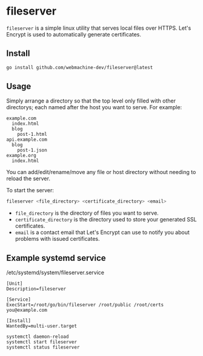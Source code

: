 # fileserver

`fileserver` is a simple linux utility that serves local files over HTTPS.
Let's Encrypt is used to automatically generate certificates.

## Install

```bash
go install github.com/webmachine-dev/fileserver@latest
```

## Usage
Simply arrange a directory so that the top level only filled with other directorys; each named after the host you want to serve.
For example:

```
example.com
  index.html
  blog
    post-1.html
api.example.com
  blog
    post-1.json
example.org
  index.html
```

You can add/edit/rename/move any file or host directory without needing to reload the server.

To start the server:
```bash
fileserver <file_directory> <certificate_directory> <email>
```

- `file_directory` is the directory of files you want to serve.
- `certificate_directory` is the directory used to store your generated SSL certificates.
- `email` is a contact email that Let's Encrypt can use to notify you about problems with issued certificates.

## Example systemd service

/etc/systemd/system/fileserver.service
```
[Unit]
Description=fileserver

[Service]
ExecStart=/root/go/bin/fileserver /root/public /root/certs you@example.com

[Install]
WantedBy=multi-user.target
```

```
systemctl daemon-reload
systemctl start fileserver
systemctl status fileserver
```
